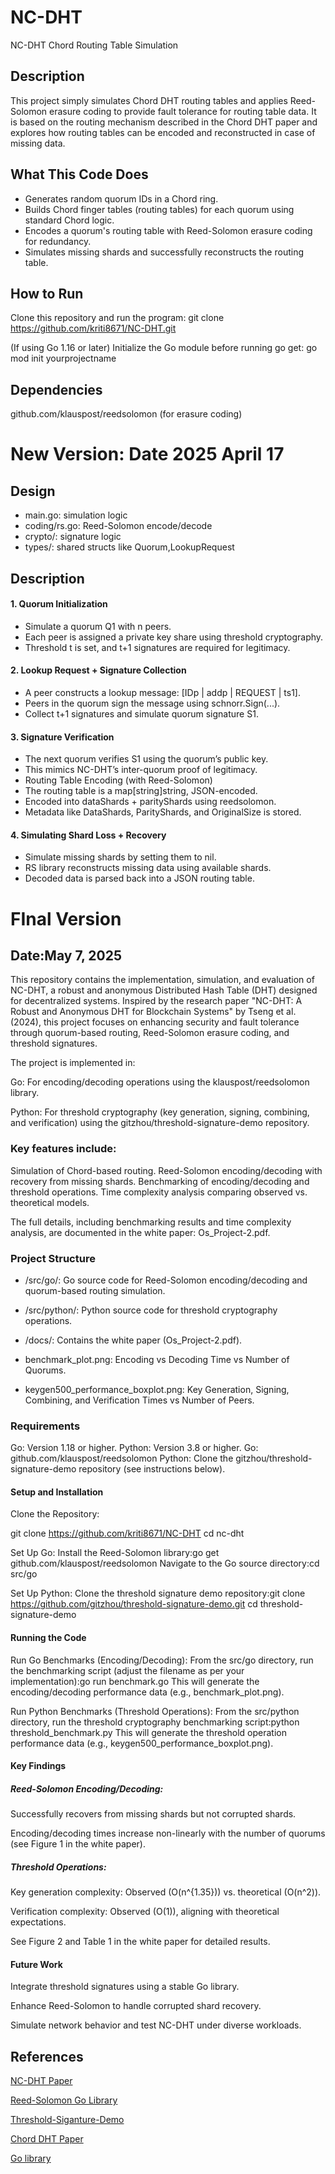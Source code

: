 # NC-DHT
NC-DHT Chord Routing Table Simulation

## Description
This project simply simulates Chord DHT routing tables and applies Reed-Solomon erasure coding to provide fault tolerance for routing table data. 
It is based on the routing mechanism described in the Chord DHT paper and explores how routing tables can be encoded and reconstructed in case of missing data.

## What This Code Does
* Generates random quorum IDs in a Chord ring.
* Builds Chord finger tables (routing tables) for each quorum using standard Chord logic.
* Encodes a quorum's routing table with Reed-Solomon erasure coding for redundancy.
* Simulates missing shards and successfully reconstructs the routing table.

## How to Run

Clone this repository and run the program:
git clone https://github.com/kriti8671/NC-DHT.git

(If using Go 1.16 or later) Initialize the Go module before running go get:
go mod init yourprojectname

## Dependencies
github.com/klauspost/reedsolomon (for erasure coding)

# New Version: Date 2025 April 17
## Design

- main.go: simulation logic
- coding/rs.go: Reed-Solomon encode/decode 
- crypto/: signature logic
- types/: shared structs like Quorum,LookupRequest

## Description
#### 1. Quorum Initialization 
- Simulate a quorum Q1 with n peers.
- Each peer is assigned a private key share using threshold cryptography.
- Threshold t is set, and t+1 signatures are required for legitimacy.

#### 2. Lookup Request + Signature Collection
- A peer constructs a lookup message: [IDp | addp | REQUEST | ts1].
- Peers in the quorum sign the message using schnorr.Sign(...).
- Collect t+1 signatures and simulate quorum signature S1.

#### 3. Signature Verification
- The next quorum verifies S1 using the quorum’s public key.
- This mimics NC-DHT’s inter-quorum proof of legitimacy.
- Routing Table Encoding (with Reed-Solomon)
- The routing table is a map[string]string, JSON-encoded.
- Encoded into dataShards + parityShards using reedsolomon.
- Metadata like DataShards, ParityShards, and OriginalSize is stored.

#### 4. Simulating Shard Loss + Recovery 
- Simulate missing shards by setting them to nil.
- RS library reconstructs missing data using available shards.
- Decoded data is parsed back into a JSON routing table.

# FInal Version
## Date:May 7, 2025

This repository contains the implementation, simulation, and evaluation of NC-DHT, a robust and anonymous Distributed Hash Table (DHT) designed for decentralized systems. Inspired by the research paper "NC-DHT: A Robust and Anonymous DHT for Blockchain Systems" by Tseng et al. (2024), this project focuses on enhancing security and fault tolerance through quorum-based routing, Reed-Solomon erasure coding, and threshold signatures.

The project is implemented in:

Go: For encoding/decoding operations using the klauspost/reedsolomon library.

Python: For threshold cryptography (key generation, signing, combining, and verification) using the gitzhou/threshold-signature-demo repository.

### Key features include:

Simulation of Chord-based routing.
Reed-Solomon encoding/decoding with recovery from missing shards.
Benchmarking of encoding/decoding and threshold operations.
Time complexity analysis comparing observed vs. theoretical models.

The full details, including benchmarking results and time complexity analysis, are documented in the white paper: Os_Project-2.pdf.

### Project Structure

- /src/go/: Go source code for Reed-Solomon encoding/decoding and quorum-based routing simulation.

- /src/python/: Python source code for threshold cryptography operations.

- /docs/: Contains the white paper (Os_Project-2.pdf).

- benchmark_plot.png: Encoding vs Decoding Time vs Number of Quorums.

- keygen500_performance_boxplot.png: Key Generation, Signing, Combining, and Verification Times vs Number of Peers.

### Requirements

Go: Version 1.18 or higher.
Python: Version 3.8 or higher.
Go: github.com/klauspost/reedsolomon
Python: Clone the gitzhou/threshold-signature-demo repository (see instructions below).

#### Setup and Installation
Clone the Repository:

git clone https://github.com/kriti8671/NC-DHT
cd nc-dht

Set Up Go:
Install the Reed-Solomon library:go get github.com/klauspost/reedsolomon
Navigate to the Go source directory:cd src/go

Set Up Python:
Clone the threshold signature demo repository:git clone https://github.com/gitzhou/threshold-signature-demo.git
cd threshold-signature-demo

#### Running the Code
Run Go Benchmarks (Encoding/Decoding):
From the src/go directory, run the benchmarking script (adjust the filename as per your implementation):go run benchmark.go
This will generate the encoding/decoding performance data (e.g., benchmark_plot.png).

Run Python Benchmarks (Threshold Operations):
From the src/python directory, run the threshold cryptography benchmarking script:python threshold_benchmark.py
This will generate the threshold operation performance data (e.g., keygen500_performance_boxplot.png).


#### Key Findings

##### Reed-Solomon Encoding/Decoding:

Successfully recovers from missing shards but not corrupted shards.

Encoding/decoding times increase non-linearly with the number of quorums (see Figure 1 in the white paper).

##### Threshold Operations:
Key generation complexity: Observed (O(n^{1.35})) vs. theoretical (O(n^2)).

Verification complexity: Observed (O(1)), aligning with theoretical expectations.

See Figure 2 and Table 1 in the white paper for detailed results.

#### Future Work

Integrate threshold signatures using a stable Go library.

Enhance Reed-Solomon to handle corrupted shard recovery.

Simulate network behavior and test NC-DHT under diverse workloads.


## References
[NC-DHT Paper]( https://ieeexplore.ieee.org/document/10844445)

[Reed-Solomon Go Library](https://github.com/klauspost/reedsolomon)

[Threshold-Siganture-Demo](https://github.com/gitzhou/threshold-signature-demo)

[Chord DHT Paper]( https://pdos.csail.mit.edu/papers/chord:sigcomm01/chord_sigcomm.pdf)

[Go library](https://pkg.go.dev/go.dedis.ch/kyber/v4)

